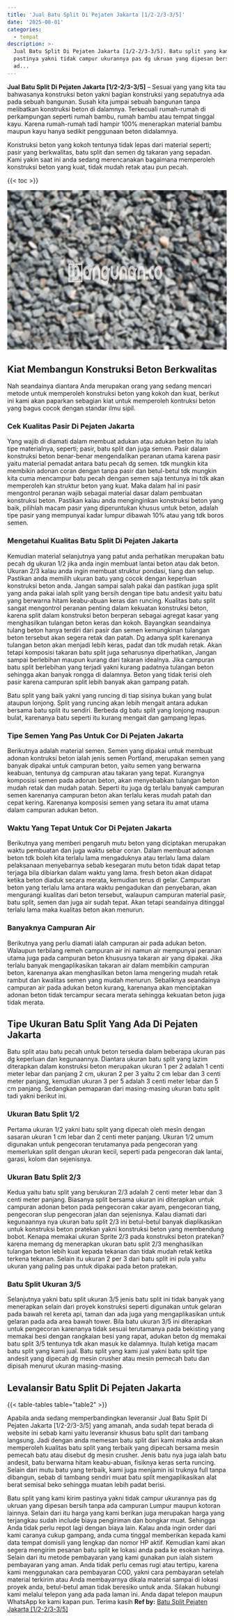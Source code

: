 ```yaml
---
title: 'Jual Batu Split Di Pejaten Jakarta [1/2-2/3-3/5]'
date: '2025-08-01'
categories:
  - tempat
description: >-
  Jual Batu Split Di Pejaten Jakarta [1/2-2/3-3/5]. Batu split yang kami kirim
  pastinya yakni tidak campur ukurannya pas dg ukruan yang dipesan bersih tanpa
  ad...
---
```


**Jual Batu Split Di Pejaten Jakarta \[1/2-2/3-3/5\]** – Sesuai yang yang kita tau bahwasanya konstruksi beton yakni bagian konstruksi yang sepatutnya ada pada sebuah bangunan. Susah kita jumpai sebuah bangunan tanpa melibatkan konstruksi beton di dalamnya. Terkecuali rumah-rumah di perkampungan seperti rumah bambu, rumah bambu atau tempat tinggal kayu. Karena rumah-rumah tadi hampir 100% menerapkan material bambu maupun kayu hanya sedikit penggunaan beton didalamnya.

Konstruksi beton yang kokoh tentunya tidak lepas dari material seperti; pasir yang berkwalitas, batu split dan semen dg takaran yang sepadan. Kami yakin saat ini anda sedang merencanakan bagaimana memperoleh konstruksi beton yang kuat, tidak mudah retak atau pun pecah.

{{< toc >}}

![Jual Batu Split Di Pejaten Jakarta [1/2-2/3-3/5]](/images/jual-batu-split-18.png)

## Kiat Membangun Konstruksi Beton Berkwalitas

Nah seandainya diantara Anda merupakan orang yang sedang mencari metode untuk memperoleh konstruksi beton yang kokoh dan kuat, berikut ini kami akan paparkan sebagian kiat untuk memperoleh kontruksi beton yang bagus cocok dengan standar ilmu sipil.

### Cek Kualitas Pasir Di Pejaten Jakarta

Yang wajib di diamati dalam membuat adukan atau adukan beton itu ialah tipe materialnya, seperti; pasir, batu split dan juga semen. Pasir dalam konstruksi beton benar-benar mengendalikan peranan utama karena pasir yaitu material pemadat antara batu pecah dg semen. tdk mungkin kita membikin adonan coran dengan tanpa pasir dan betul-betul tdk mungkin kita cuma mencampur batu pecah dengan semen saja tentunya ini tdk akan memperoleh kan struktur beton yang kuat. Maka dalam hal ini pasir mengontrol peranan wajib sebagai material dasar dalam pembuatan konstruksi beton. Pastikan kalau anda menginginkan konstruksi beton yang baik, pilihlah macam pasir yang diperuntukan khusus untuk beton, adalah tipe pasir yang mempunyai kadar lumpur dibawah 10% atau yang tdk boros semen.

### Mengetahui Kualitas Batu Split Di Pejaten Jakarta

Kemudian material selanjutnya yang patut anda perhatikan merupakan batu pecah dg ukuran 1/2 jika anda ingin membuat lantai beton atau dak beton. Ukuran 2/3 kalau anda ingin membuat struktur pondasi, tiang dan selup. Pastikan anda memilih ukuran batu yang cocok dengan keperluan konstruksi beton anda. Jangan sampai salah pakai dan pastikan juga split yang anda pakai ialah split yang bersih dengan tipe batu andesit yaitu batu yang berwarna hitam keabu-abuan keras dan runcing. Kualitas batu split sangat mengontrol peranan penting dalam kekuatan konstruksi beton, karena split dalam konstruksi beton berperan sebagai agregat kasar yang menghasilkan tulangan beton keras dan kokoh. Bayangkan seandainya tulang beton hanya terdiri dari pasir dan semen kemungkinan tulangan beton tersebut akan segera retak dan patah. Dg adanya split karenanya tulangan beton akan menjadi lebih keras, padat dan tdk mudah retak. Akan tetapi komposisi takaran batu split juga seharusnya diperhatikan, Jangan sampai berlebihan maupun kurang dari takaran idealnya. Jika campuran batu split berlebihan yang terjadi yakni kurang padatnya tulangan beton sehingga akan banyak rongga di dalamnya. Beton yang tidak terisi oleh pasir karena campuran split lebih banyak akan gampang patah.

Batu split yang baik yakni yang runcing di tiap sisinya bukan yang bulat ataupun lonjong. Split yang runcing akan lebih mengait antara adukan bersama batu split itu sendiri. Berbeda dg batu split yang lonjong maupun bulat, karenanya batu seperti itu kurang mengait dan gampang lepas.

### Tipe Semen Yang Pas Untuk Cor Di Pejaten Jakarta

Berikutnya adalah material semen. Semen yang dipakai untuk membuat adonan kontruksi beton ialah jenis semen Portland, merupakan semen yang banyak dipakai untuk campuran beton, yaitu semen yang berwarna keabuan, tentunya dg campuran atau takaran yang tepat. Kurangnya komposisi semen pada adonan beton, akan menyebabkan tulangan beton mudah retak dan mudah patah. Seperti itu juga dg terlalu banyak campuran semen karenanya campuran beton akan terlalu keras mudah patah dan cepat kering. Karenanya komposisi semen yang setara itu amat utama dalam campuran adukan beton.

### Waktu Yang Tepat Untuk Cor Di Pejaten Jakarta

Berikutnya yang memberi pengaruh mutu beton yang diciptakan merupakan waktu pembuatan dan juga waktu sebar coran. Dalam membuat adonan beton tdk boleh kita terlalu lama mengaduknya atau terlalu lama dalam pelaksanaan menyebarnya sebab kesegaran mutu beton tidak dapat tetap terjaga bila dibiarkan dalam waktu yang lama. fresh beton akan didapat ketika beton diaduk secara merata, kemudian terus di gelar. Campuran beton yang terlalu lama antara waktu pengadukan dan penyebaran, akan mengurangi kualitas dari beton tersebut, walaupun campuran material pasir, batu split, semen dan juga air sudah tepat. Akan tetapi seandainya ditinggal terlalu lama maka kualitas beton akan menurun.

### Banyaknya Campuran Air

Berikutnya yang perlu diamati ialah campuran air pada adukan beton. Walaupun terbilang remeh campuran air ini namun air mempunyai peranan utama juga pada campuran beton khususnya takaran air yang dipakai. Jika terlalu banyak mengaplikasikan takaran air dalam membikin campuran beton, karenanya akan menghasilkan beton lama mengering mudah retak rambut dan kwalitas semen yang mudah menurun. Sebaliknya seandainya campuran air pada adukan beton kurang, karenanya akan menciptakan adonan beton tidak tercampur secara merata sehingga kekuatan beton juga tidak merata.

## Tipe Ukuran Batu Split Yang Ada Di Pejaten Jakarta

Batu split atau batu pecah untuk beton tersedia dalam beberapa ukuran pas dg keperluan dan kegunaannya. Diantara ukuran batu split yang lazim diterapkan dalam konstruksi beton merupakan ukuran 1 per 2 adalah 1 centi meter lebar dan panjang 2 cm, ukuran 2 per 3 yaitu 2 cm lebar dan 3 centi meter panjang, kemudian ukuran 3 per 5 adalah 3 centi meter lebar dan 5 cm panjang. Sedangkan pemaparan dari masing-masing ukuran batu split tadi yakni berikut ini.

### Ukuran Batu Split 1/2

Pertama ukuran 1/2 yakni batu split yang dipecah oleh mesin dengan sasaran ukuran 1 cm lebar dan 2 centi meter panjang. Ukuran 1/2 umum digunakan untuk pengecoran terutamanya pada pengecoran yang memerlukan split dengan ukuran kecil, seperti pada pengecoran dak lantai, garasi, kolom dan sejenisnya.

### Ukuran Batu Split 2/3

Kedua yaitu batu split yang berukuran 2/3 adalah 2 centi meter lebar dan 3 centi meter panjang. Biasanya split bersama ukuran ini diterapkan untuk campuran adonan beton pada pengecoran cakar ayam, pengecoran tiang, pengecoran slup pengecoran jalan dan sejenisnya. Kalau diamati dari kegunaannya nya ukuran batu split 2/3 ini betul-betul banyak diaplikasikan untuk konstruksi beton pratekan yakni konstruksi beton yang membendung bobot. Kenapa memakai ukuran Sprite 2/3 pada konstruksi beton pratekan? karena memang dg menerapkan ukuran batu split 2/3 menghasilkan tulangan beton lebih kuat kepada tekanan dan tidak mudah retak ketika terkena tekanan. Selain itu ukuran 2 per 3 dari batu split ini pula yaitu ukuran yang paling pas untuk dipakai pada beton pratekan.

### Batu Split Ukuran 3/5

Selanjutnya yakni batu split ukuran 3/5 jenis batu split ini tidak banyak yang menerapkan selain dari proyek konstruksi seperti digunakan untuk gelaran pada bawah rel kereta api, taman dan ada juga yang mengaplikasikan untuk gelaran pada ada area bawah tower. Bila batu ukuran 3/5 ini diterapkan untuk pengecoran karenanya tidak sesuai terutamanya pada bekisting yang memakai besi dengan rangkaian besi yang rapat, adukan beton dg memakai batu split 3/5 tentunya tdk akan masuk ke dalamnya. Itulah ketiga macam batu split yang kami jual. Batu split yang kami jual yakni batu split tipe andesit yang dipecah dg mesin crusher atau mesin pemecah batu dan dipisah menurut ukuran masing-masing.

## Levalansir Batu Split Di Pejaten Jakarta

{{< table-tables table="table2" >}}

Apabila anda sedang memperbandingkan leveransir Jual Batu Split Di Pejaten Jakarta \[1/2-2/3-3/5\] yang amanah, anda sudah tepat berada di website ini sebab kami yaitu leveransir khusus batu split dari tambang langsung. Jadi dengan anda memesan batu split dari kami maka anda akan memperoleh kualitas batu split yang terbaik yang dipecah bersama mesin pemecah batu atau disebut dg mesin crusher. Jenis batu nya juga ialah batu andesit, batu berwarna hitam keabu-abuan, fisiknya keras serta runcing. Selain dari mutu batu yang terbaik, kami juga menjamin isi truknya full tanpa dibangun, sebab di tambang sendiri muat batu split mengaplikasikan alat berat semisal beko sehingga muatan lebih padat berisi.

Batu split yang kami kirim pastinya yakni tidak campur ukurannya pas dg ukruan yang dipesan bersih tanpa ada campuran Lumpur maupun kotoran lainnya. Selain dari itu harga yang kami berikan juga merupakan harga yang terjangkau sudah include biaya pengiriman dan bongkar muat. Sehingga Anda tidak perlu repot lagi dengan biaya lain. Kalau anda ingin order dari kami caranya cukup gampang, anda cuma tinggal memberikan kepada kami data tempat domisili yang lengkap dan nomor HP aktif. Kemudian kami akan segera mengirim pesanan batu split ke lokasi anda pada ke esokan harinya. Selain dari itu metode pembayaran yang kami gunakan pun ialah sistem pembayaran yang aman. Anda tidak perlu cemas rugi atau tertipu, karena kami menggunakan cara pembayaran COD, yakni cara pembayaran setelah material terkirim atau Anda membayarnya dikala material sampai di lokasi proyek anda, betul-betul aman tidak beresiko untuk anda. Silakan hubungi kami melalui telepon yang ada pada laman ini. Anda dapat telepon maupun WhatsApp ke kami kapan pun. Terima kasih
**Ref by:** [Batu Split Pejaten Jakarta [1/2-2/3-3/5]](https://id.wikipedia.org/wiki/Batu)
